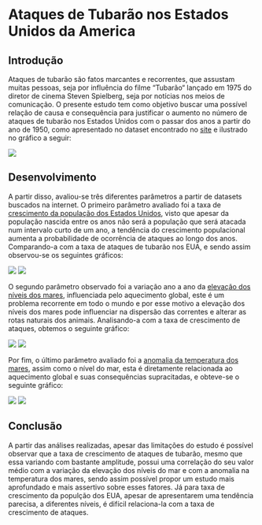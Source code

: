 # Ataques de Tubarão nos Estados Unidos da America
## Introdução

Ataques de tubarão são fatos marcantes e recorrentes, que assustam muitas pessoas, seja por influência do filme “Tubarão“ lançado em 1975 do diretor de cinema Steven Spielberg, seja por notícias nos meios de comunicação. O presente estudo tem como objetivo buscar uma possível relação de causa e consequência para justificar o aumento no número de ataques de tubarão nos Estados Unidos com o passar dos anos a partir do ano de 1950, como apresentado no dataset encontrado no [site](https://www.kaggle.com/teajay/global-shark-attacks) e ilustrado no gráfico a seguir:

<img src="Gráficos/Grafico_crescimento_de_ataques.jpg">

## Desenvolvimento
A partir disso, avaliou-se três diferentes parâmetros a partir de datasets buscados na internet. O primeiro parâmetro avaliado foi a taxa de [crescimento da população dos Estados Unidos](https://countrymeters.info/pt/United_States_of_America_(USA)), visto que apesar da população nascida entre os anos não será a população que será atacada num intervalo curto de um ano, a tendência do crescimento populacional aumenta a probabilidade de ocorrência de ataques  ao longo dos anos. Comparando-a com a taxa de ataques de tubarão nos EUA, e sendo assim observou-se os seguintes gráficos:

<img src="Gráficos/Grafico_crescimento_de_ataques_populacao.jpg">
<img src="Gráficos/Grafico_crescimento_de_ataques_populacao_scatter.jpg">


O segundo parâmetro observado foi a variação ano a ano da [elevação dos níveis dos mares](https://www.epa.gov/climate-indicators/climate-change-indicators-sea-level), influenciada pelo aquecimento global, este é um problema recorrente em todo o mundo e por esse motivo a elevação dos níveis dos mares pode influenciar na dispersão das correntes e alterar as rotas naturais dos animais. Analisando-a com a taxa de crescimento de ataques, obtemos o seguinte gráfico:

<img src="Gráficos/Grafico_crescimento_de_ataques_elevacao.jpg">
<img src="Gráficos/Grafico_crescimento_de_ataques_elevacao_scatter.jpg">

Por fim, o último parâmetro avaliado foi a [anomalia da temperatura dos mares](https://www.epa.gov/climate-indicators/climate-change-indicators-sea-level), assim como o nível do mar, esta é diretamente relacionada ao aquecimento global e suas consequências supracitadas, e obteve-se o seguinte gráfico:

<img src="Gráficos/Grafico_crescimento_de_ataques_anomalia.jpg">
<img src="Gráficos/Grafico_crescimento_de_ataques_anomalia_scatter.jpg">

## Conclusão

A partir das análises realizadas, apesar das limitações do estudo é possível observar que a taxa de crescimento de ataques de tubarão, mesmo que essa variando com bastante amplitude, possui uma correlação do seu valor médio com a variação da elevação dos níveis do mar e com a anomalia na temperatura dos mares, sendo assim possível propor um estudo mais aprofundado e mais assertivo sobre esses fatores. Já para taxa de crescimento da populção dos EUA, apesar de apresentarem uma tendência parecisa, a diferentes níveis, é difícil relaciona-la com a taxa de crescimento de ataques.   
